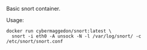 
Basic snort container.

Usage:

```
docker run cybermaggedon/snort:latest \
  snort -i eth0 -A unsock -N -l /var/log/snort/ -c /etc/snort/snort.conf

```

